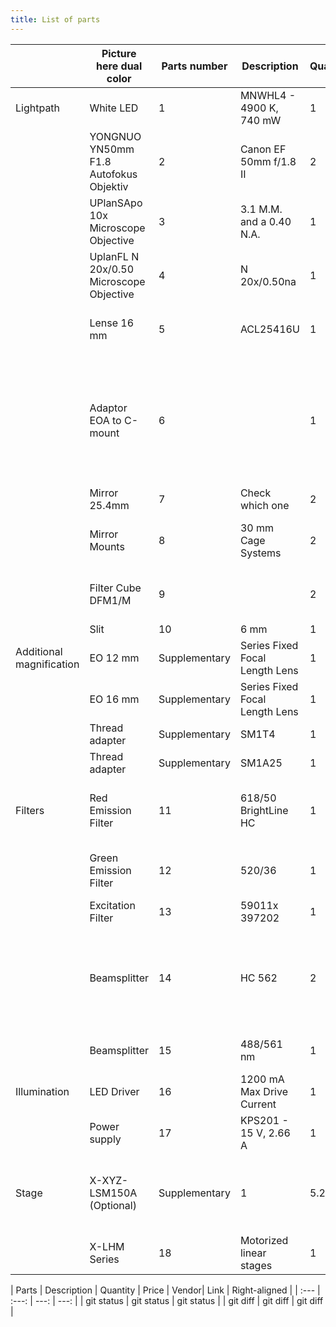 ```yaml
---
title: List of parts 
---
```


|                          | Picture here dual color                 | Parts number  | Description                    | Quantity | Price 1 unit | Vendor                                                                                                                                                             | Link                                                                                                                                                                                                                                                                                                                                                                                                                                                     |
| ------------------------ | --------------------------------------- | ------------- | ------------------------------ | -------- | ------------ | ------------------------------------------------------------------------------------------------------------------------------------------------------------------ | -------------------------------------------------------------------------------------------------------------------------------------------------------------------------------------------------------------------------------------------------------------------------------------------------------------------------------------------------------------------------------------------------------------------------------------------------------- |
| Lightpath                | White LED                               | 1             | MNWHL4 - 4900 K, 740 mW        | 1        | 155.69       | Thorlabs                                                                                                                                                           | [https://www.thorlabs.de/thorproduct.cfm?partnumber=MNWHL4](https://www.thorlabs.de/thorproduct.cfm?partnumber=MNWHL4)                                                                                                                                                                                                                                                                                                                                   |
|                          | YONGNUO YN50mm F1.8 Autofokus Objektiv  | 2             | Canon EF 50mm f/1.8 II         | 2        | 100          | YONGNUO                                                                                                                                                            | [https://www.amazon.com/](https://www.amazon.com/)                                                                                                                                                                                                                                                                                                                                                                                                       |
|                          | UPlanSApo 10x Microscope Objective      | 3             | 3.1 M.M. and a 0.40 N.A.       | 1        | 1.778        | Olympus                                                                                                                                                            | [https://microscopecentral.com/products/olympus-uplansapo-10x-microscope-objective](https://microscopecentral.com/products/olympus-uplansapo-10x-microscope-objective)                                                                                                                                                                                                                                                                                   |
|                          | UplanFL N 20x/0.50 Microscope Objective | 4             | N 20x/0.50na                   | 1        | 1.162        | Olympus                                                                                                                                                            | [https://spectraservices.com/product/1-u2b5252.html](https://spectraservices.com/product/1-u2b5252.html)                                                                                                                                                                                                                                                                                                                                                 |
|                          | Lense 16 mm                             | 5             | ACL25416U                      | 1        | 28.59        | Thorlabs                                                                                                                                                           | [https://www.thorlabs.de/thorproduct.cfm?partnumber=ACL25416U-A](https://www.thorlabs.de/thorproduct.cfm?partnumber=ACL25416U-A)                                                                                                                                                                                                                                                                                                                         |
|                          | Adaptor EOA to C-mount                  | 6             |                                | 1        | 39           | Kipon                                                                                                                                                              | [https://www.amazon.com/Kipon-Canon-Mount-Camera-Adapter/dp/B00X94AQ12/ref=sr_1_5?crid=1UP8MOVSZ8S3K&keywords=canon+EF+to+c-mount+kipon+bayonet&qid=1654184403&sprefix=canon+ef+to+c-mount+kipon+bayonet%2Caps%2C153&sr=8-5](https://www.amazon.com/Kipon-Canon-Mount-Camera-Adapter/dp/B00X94AQ12/ref=sr_1_5?crid=1UP8MOVSZ8S3K&keywords=canon+EF+to+c-mount+kipon+bayonet&qid=1654184403&sprefix=canon+ef+to+c-mount+kipon+bayonet%2Caps%2C153&sr=8-5) |
|                          | Mirror 25.4mm                           | 7             | Check which one                | 2        |              | Thorlabs                                                                                                                                                           |                                                                                                                                                                                                                                                                                                                                                                                                                                                          |
|                          | Mirror Mounts                           | 8             | 30 mm Cage Systems             | 2        | 140.58       | Thorlabs                                                                                                                                                           | [https://www.thorlabs.com/newgrouppage9.cfm?objectgroup_id=6813](https://www.thorlabs.com/newgrouppage9.cfm?objectgroup_id=6813)                                                                                                                                                                                                                                                                                                                         |
|                          | Filter Cube  DFM1/M                     | 9             |                                | 2        | 377.79       | Thorlabs                                                                                                                                                           | [https://www.thorlabs.com/newgrouppage9.cfm?objectgroup_id=12315](https://www.thorlabs.com/newgrouppage9.cfm?objectgroup_id=12315)                                                                                                                                                                                                                                                                                                                       |
|                          | Slit                                    | 10            | 6 mm                           | 1        | 0.1          | Monika.slit                                                                                                                                                        | https.//Monika-Slit-Production.com                                                                                                                                                                                                                                                                                                                                                                                                                       |
| Additional magnification | EO 12 mm                                | Supplementary | Series Fixed Focal Length Lens | 1        | 225          | Edmund                                                                                                                                                             | [https://www.edmundoptics.eu/p/12mm-uc-series-fixed-focal-length-lens/2969/](https://www.edmundoptics.eu/p/12mm-uc-series-fixed-focal-length-lens/2969/)                                                                                                                                                                                                                                                                                                 |
|                          | EO 16 mm                                | Supplementary | Series Fixed Focal Length Lens | 1        | 326          | Edmund                                                                                                                                                             | [https://www.edmundoptics.com/p/16mm-c-series-fixed-focal-length-lens/16525/](https://www.edmundoptics.com/p/16mm-c-series-fixed-focal-length-lens/16525/)                                                                                                                                                                                                                                                                                               |
|                          | Thread adapter                          | Supplementary | SM1T4                          | 1        | 26.42        | Thorlabs                                                                                                                                                           | [https://www.thorlabs.com/thorproduct.cfm?partnumber=SM1T4](https://www.thorlabs.com/thorproduct.cfm?partnumber=SM1T4)                                                                                                                                                                                                                                                                                                                                   |
|                          | Thread adapter                          | Supplementary | SM1A25                         | 1        | 20.03        | Thorlabs                                                                                                                                                           | [https://www.thorlabs.de/thorproduct.cfm?partnumber=SM1A25](https://www.thorlabs.de/thorproduct.cfm?partnumber=SM1A25)                                                                                                                                                                                                                                                                                                                                   |
| Filters                  | Red Emission Filter                     | 11            | 618/50 BrightLine HC           | 1        | 406          | Semrock                                                                                                                                                            | [https://www.ahf.de/produkte/spektralanalytik-photonik/optische-filter/einzelfilter/bandpass-filter/600-699-nm/1959/618/50-brightline-hc](https://www.ahf.de/produkte/spektralanalytik-photonik/optische-filter/einzelfilter/bandpass-filter/600-699-nm/1959/618/50-brightline-hc)                                                                                                                                                                       |
|                          | Green Emission Filter                   | 12            | 520/36                         | 1        | 310          | Edmund                                                                                                                                                             | [https://www.edmundoptics.eu/p/520nm-cwl-25mm-dia-36nm-bandwidth-od-6-fluorescence-filter/21570/](https://www.edmundoptics.eu/p/520nm-cwl-25mm-dia-36nm-bandwidth-od-6-fluorescence-filter/21570/)                                                                                                                                                                                                                                                       |
|                          | Excitation Filter                       | 13            | 59011x 397202                  | 1        | 400          | Chroma                                                                                                                                                             | [https://www.chroma.com/products/parts/59011x](https://www.chroma.com/products/parts/59011x)                                                                                                                                                                                                                                                                                                                                                             |
|                          | Beamsplitter                            | 14            | HC 562                         | 2        | 306          | Semrock                                                                                                                                                            | [https://www.ahf.de/en/products/spectral-analysis-photonic/optical-filters/dichroic-beamsplitters/epi-fluorescence-beamsplitters/standard-beamsplitters/longpass/1883/beamsplitter-hc-562](https://www.ahf.de/en/products/spectral-analysis-photonic/optical-filters/dichroic-beamsplitters/epi-fluorescence-beamsplitters/standard-beamsplitters/longpass/1883/beamsplitter-hc-562)                                                                     |
|                          | Beamsplitter                            | 15            | 488/561 nm                     | 1        | 555          | Semrock                                                                                                                                                            | [https://www.idex-hs.com/store/product-detail/di01_r488_561_25x36/fl-006697](https://www.idex-hs.com/store/product-detail/di01_r488_561_25x36/fl-006697)                                                                                                                                                                                                                                                                                                 |
| Illumination             | LED Driver                              | 16            | 1200 mA Max Drive Current      | 1        | 316.53       | Thorlabs                                                                                                                                                           | [https://www.thorlabs.de/thorproduct.cfm?partnumber=LEDD1B](https://www.thorlabs.de/thorproduct.cfm?partnumber=LEDD1B)                                                                                                                                                                                                                                                                                                                                   |
|                          | Power supply                            | 17            | KPS201 - 15 V, 2.66 A          | 1        | 35.94        | Thorlabs                                                                                                                                                           | [https://www.thorlabs.de/thorproduct.cfm?partnumber=KPS201](https://www.thorlabs.de/thorproduct.cfm?partnumber=KPS201)                                                                                                                                                                                                                                                                                                                                   |
| Stage                    | X-XYZ-LSM150A (Optional)                | Supplementary | 1                              | 5.246    | Zaber        | [https://www.zaber.com/products/xy-xyz-gantry-systems/XY/specs?part=X-XY-LSM150A](https://www.zaber.com/products/xy-xyz-gantry-systems/XY/specs?part=X-XY-LSM150A) |
|                          | X-LHM Series                            | 18            | Motorized linear stages        | 1        | 3000         | Zaber                                                                                                                                                              | [https://www.zaber.com/products/linear-stages/X-LHM](https://www.zaber.com/products/linear-stages/X-LHM)                                                                                                                                                                                                                                                                                                                                                 |









| Parts | Description | Quantity | Price | Vendor|  Link | Right-aligned |
| :---         |     :---:      |          ---: |               ---: |
| git status   | git status     | git status    | 
| git diff     | git diff       | git diff      |
